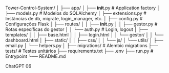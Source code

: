 Tower-Control-System/
│
├── app/
│   ├── __init__.py         # Application factory
│   ├── models.py           # Modelos do SQLAlchemy
│   ├── extensions.py       # Instâncias de db, migrate, login_manager, etc.
│   ├── config.py           # Configurações Flask
│   ├── routes/
│   │   ├── __init__.py
│   │   ├── gestor.py       # Rotas específicas do gestor
│   │   └── auth.py         # Login, logout
│   ├── templates/
│   │   ├── base.html
│   │   ├── login.html
│   │   └── gestor/
│   │       └── dashboard.html
│   ├── static/
│   │   ├── css/
│   │   └── js/
│   └── utils/
│       ├── email.py
│       └── helpers.py
│
├── migrations/             # Alembic migrations
├── tests/                  # Testes unitários
├── requirements.txt
├── .env
├── run.py                  # Entrypoint
└── README.md

ChatGPT 06